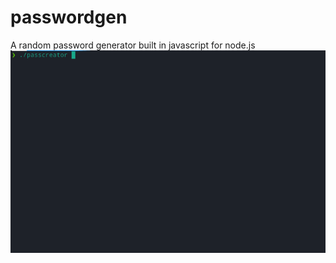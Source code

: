 # passwordgen
A random password generator built in javascript for node.js
![preview](./passwdgen.gif)
